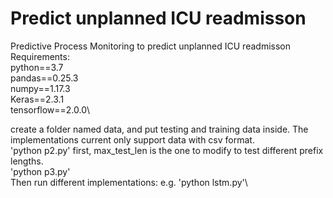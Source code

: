 # Predict unplanned ICU readmisson
Predictive Process Monitoring to predict unplanned ICU readmisson\
Requirements:\
python==3.7\
pandas==0.25.3\
numpy==1.17.3\
Keras==2.3.1\
tensorflow==2.0.0\

create a folder named data, and put testing and training data inside. The implementations current only support data with csv format.\
'python p2.py' first, max_test_len is the one to modify to test different prefix lengths.\
'python p3.py'\
Then run different implementations: e.g. 'python lstm.py'\


